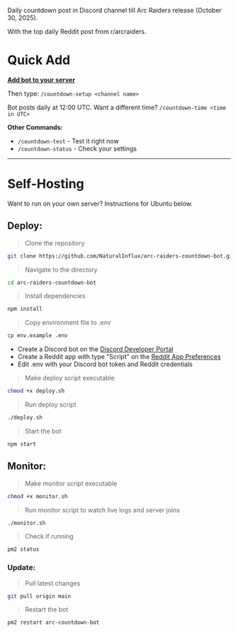 Daily countdown post in Discord channel till Arc Raiders release (October 30, 2025).

With the top daily Reddit post from r/arcraiders.

# Quick Add

[**Add bot to your server**](https://discord.com/oauth2/authorize?client_id=1413486967525478462&permissions=51264&integration_type=0&scope=bot)

Then type:
`/countdown-setup <channel name>`

Bot posts daily at 12:00 UTC.
Want a different time?
`/countdown-time <time in UTC>`

**Other Commands:**
- `/countdown-test` - Test it right now
- `/countdown-status` - Check your settings

---

# Self-Hosting

Want to run on your own server? Instructions for Ubuntu below.

## Deploy:
> Clone the repository
```bash
git clone https://github.com/NaturalInflux/arc-raiders-countdown-bot.git
```
> Navigate to the directory
```bash
cd arc-raiders-countdown-bot
```
> Install dependencies
```bash
npm install
```
> Copy environment file to .env
```bash
cp env.example .env
```
- Create a Discord bot on the [Discord Developer Portal](https://discord.com/developers/applications)
- Create a Reddit app with type "Script" on the [Reddit App Preferences](https://www.reddit.com/prefs/apps)
- Edit .env with your Discord bot token and Reddit credentials
> Make deploy script executable
```bash
chmod +x deploy.sh
```
> Run deploy script
```bash
./deploy.sh
```
> Start the bot
```bash
npm start
```

## Monitor:
> Make monitor script executable
```bash
chmod +x monitor.sh
```
> Run monitor script to watch live logs and server joins
```bash
./monitor.sh
```
> Check if running
```bash
pm2 status
```

### Update:
> Pull latest changes
```bash
git pull origin main
```
> Restart the bot
```bash
pm2 restart arc-countdown-bot
```